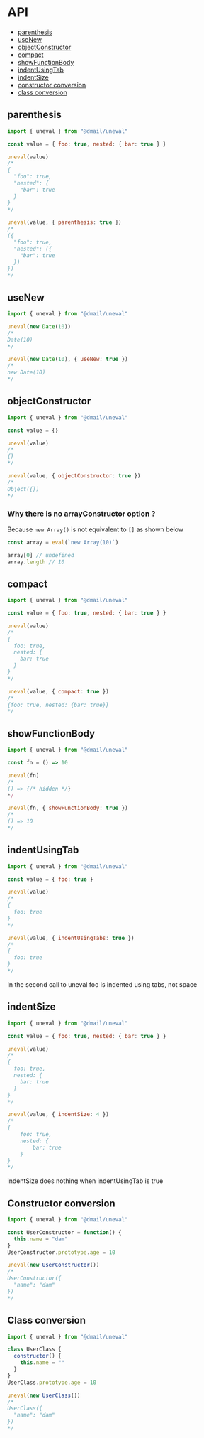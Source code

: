 # API

* [parenthesis](#parenthesis)
* [useNew](#usenew)
* [objectConstructor](#objectconstructor)
* [compact](#compact)
* [showFunctionBody](#showfunctionbody)
* [indentUsingTab](#indentusingtab)
* [indentSize](#indentsize)
* [constructor conversion](#constructor-conversion)
* [class conversion](#class-conversion)

## parenthesis

```javascript
import { uneval } from "@dmail/uneval"

const value = { foo: true, nested: { bar: true } }

uneval(value)
/*
{
  "foo": true,
  "nested": {
    "bar": true
  }
}
*/

uneval(value, { parenthesis: true })
/*
({
  "foo": true,
  "nested": ({
    "bar": true
  })
})
*/
```

## useNew

```javascript
import { uneval } from "@dmail/uneval"

uneval(new Date(10))
/*
Date(10)
*/

uneval(new Date(10), { useNew: true })
/*
new Date(10)
*/
```

## objectConstructor

```javascript
import { uneval } from "@dmail/uneval"

const value = {}

uneval(value)
/*
{}
*/

uneval(value, { objectConstructor: true })
/*
Object({})
*/
```

### Why there is no arrayConstructor option ?

Because `new Array()` is not equivalent to `[]` as shown below

```javascript
const array = eval(`new Array(10)`)

array[0] // undefined
array.length // 10
```

## compact

```javascript
import { uneval } from "@dmail/uneval"

const value = { foo: true, nested: { bar: true } }

uneval(value)
/*
{
  foo: true,
  nested: {
    bar: true
  }
}
*/

uneval(value, { compact: true })
/*
{foo: true, nested: {bar: true}}
*/
```

## showFunctionBody

```javascript
import { uneval } from "@dmail/uneval"

const fn = () => 10

uneval(fn)
/*
() => {/* hidden */}
*/

uneval(fn, { showFunctionBody: true })
/*
() => 10
*/
```

## indentUsingTab

```javascript
import { uneval } from "@dmail/uneval"

const value = { foo: true }

uneval(value)
/*
{
  foo: true
}
*/

uneval(value, { indentUsingTabs: true })
/*
{
  foo: true
}
*/
```

In the second call to uneval foo is indented using tabs, not space

## indentSize

```javascript
import { uneval } from "@dmail/uneval"

const value = { foo: true, nested: { bar: true } }

uneval(value)
/*
{
  foo: true,
  nested: {
    bar: true
  }
}
*/

uneval(value, { indentSize: 4 })
/*
{
    foo: true,
    nested: {
        bar: true
    }
}
*/
```

indentSize does nothing when indentUsingTab is true

## Constructor conversion

```javascript
import { uneval } from "@dmail/uneval"

const UserConstructor = function() {
  this.name = "dam"
}
UserConstructor.prototype.age = 10

uneval(new UserConstructor())
/*
UserConstructor({
  "name": "dam"
})
*/
```

## Class conversion

```javascript
import { uneval } from "@dmail/uneval"

class UserClass {
  constructor() {
    this.name = ""
  }
}
UserClass.prototype.age = 10

uneval(new UserClass())
/*
UserClass({
  "name": "dam"
})
*/
```
